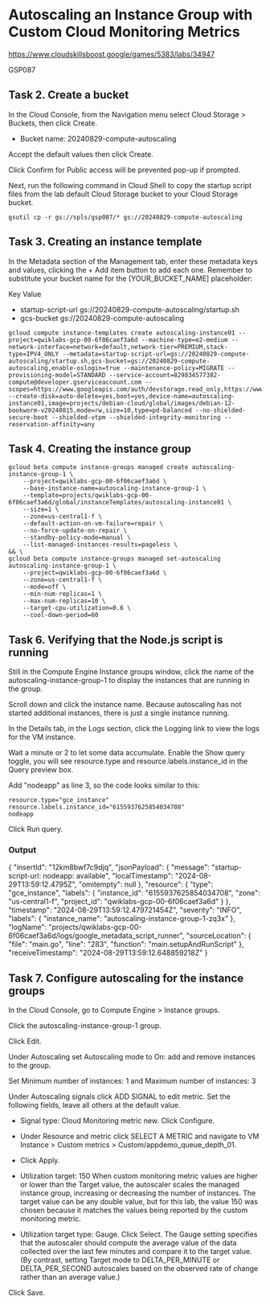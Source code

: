 # Autoscaling an Instance Group with Custom Cloud Monitoring Metrics

https://www.cloudskillsboost.google/games/5383/labs/34947

GSP087



## Task 2. Create a bucket

In the Cloud Console, from the Navigation menu select Cloud Storage > Buckets, then click Create.

- Bucket name: 20240829-compute-autoscaling

Accept the default values then click Create.

Click Confirm for Public access will be prevented pop-up if prompted.

Next, run the following command in Cloud Shell to copy the startup script files from the lab default Cloud Storage bucket to your Cloud Storage bucket.
```
gsutil cp -r gs://spls/gsp087/* gs://20240829-compute-autoscaling
```


## Task 3. Creating an instance template

In the Metadata section of the Management tab, enter these metadata keys and values, clicking the + Add item button to add each one. Remember to substitute your bucket name for the [YOUR_BUCKET_NAME] placeholder:

Key Value
- startup-script-url  gs://20240829-compute-autoscaling/startup.sh
- gcs-bucket  gs://20240829-compute-autoscaling


```
gcloud compute instance-templates create autoscaling-instance01 --project=qwiklabs-gcp-00-6f06caef3a6d --machine-type=e2-medium --network-interface=network=default,network-tier=PREMIUM,stack-type=IPV4_ONLY --metadata=startup-script-url=gs://20240829-compute-autoscaling/startup.sh,gcs-bucket=gs://20240829-compute-autoscaling,enable-oslogin=true --maintenance-policy=MIGRATE --provisioning-model=STANDARD --service-account=829834577382-compute@developer.gserviceaccount.com --scopes=https://www.googleapis.com/auth/devstorage.read_only,https://www.googleapis.com/auth/logging.write,https://www.googleapis.com/auth/monitoring.write,https://www.googleapis.com/auth/service.management.readonly,https://www.googleapis.com/auth/servicecontrol,https://www.googleapis.com/auth/trace.append --create-disk=auto-delete=yes,boot=yes,device-name=autoscaling-instance01,image=projects/debian-cloud/global/images/debian-12-bookworm-v20240815,mode=rw,size=10,type=pd-balanced --no-shielded-secure-boot --shielded-vtpm --shielded-integrity-monitoring --reservation-affinity=any
```


## Task 4. Creating the instance group
```
gcloud beta compute instance-groups managed create autoscaling-instance-group-1 \
    --project=qwiklabs-gcp-00-6f06caef3a6d \
    --base-instance-name=autoscaling-instance-group-1 \
    --template=projects/qwiklabs-gcp-00-6f06caef3a6d/global/instanceTemplates/autoscaling-instance01 \
    --size=1 \
    --zone=us-central1-f \
    --default-action-on-vm-failure=repair \
    --no-force-update-on-repair \
    --standby-policy-mode=manual \
    --list-managed-instances-results=pageless \
&& \
gcloud beta compute instance-groups managed set-autoscaling autoscaling-instance-group-1 \
    --project=qwiklabs-gcp-00-6f06caef3a6d \
    --zone=us-central1-f \
    --mode=off \
    --min-num-replicas=1 \
    --max-num-replicas=10 \
    --target-cpu-utilization=0.6 \
    --cool-down-period=60
```


## Task 6. Verifying that the Node.js script is running

Still in the Compute Engine Instance groups window, click the name of the autoscaling-instance-group-1 to display the instances that are running in the group.

Scroll down and click the instance name. Because autoscaling has not started additional instances, there is just a single instance running.

In the Details tab, in the Logs section, click the Logging link to view the logs for the VM instance.

Wait a minute or 2 to let some data accumulate. Enable the Show query toggle, you will see resource.type and resource.labels.instance_id in the Query preview box.

Add "nodeapp" as line 3, so the code looks similar to this:
```
resource.type="gce_instance"
resource.labels.instance_id="6155937625854034708"
nodeapp
```

Click Run query.


### Output
{
  "insertId": "12km8bwf7c9djq",
  "jsonPayload": {
    "message": "startup-script-url: nodeapp: available",
    "localTimestamp": "2024-08-29T13:59:12.4795Z",
    "omitempty": null
  },
  "resource": {
    "type": "gce_instance",
    "labels": {
      "instance_id": "6155937625854034708",
      "zone": "us-central1-f",
      "project_id": "qwiklabs-gcp-00-6f06caef3a6d"
    }
  },
  "timestamp": "2024-08-29T13:59:12.479721454Z",
  "severity": "INFO",
  "labels": {
    "instance_name": "autoscaling-instance-group-1-zq3x"
  },
  "logName": "projects/qwiklabs-gcp-00-6f06caef3a6d/logs/google_metadata_script_runner",
  "sourceLocation": {
    "file": "main.go",
    "line": "283",
    "function": "main.setupAndRunScript"
  },
  "receiveTimestamp": "2024-08-29T13:59:12.648859218Z"
}


## Task 7. Configure autoscaling for the instance groups

In the Cloud Console, go to Compute Engine > Instance groups.

Click the autoscaling-instance-group-1 group.

Click Edit.

Under Autoscaling set Autoscaling mode to On: add and remove instances to the group.

Set Minimum number of instances: 1 and Maximum number of instances: 3

Under Autoscaling signals click ADD SIGNAL to edit metric. Set the following fields, leave all others at the default value.

- Signal type: Cloud Monitoring metric new. Click Configure.
- Under Resource and metric click SELECT A METRIC and navigate to VM Instance > Custom metrics > Custom/appdemo_queue_depth_01.
- Click Apply.

- Utilization target: 150
When custom monitoring metric values are higher or lower than the Target value, the autoscaler scales the managed instance group, increasing or decreasing the number of instances. The target value can be any double value, but for this lab, the value 150 was chosen because it matches the values being reported by the custom monitoring metric.

- Utilization target type: Gauge. Click Select.
The Gauge setting specifies that the autoscaler should compute the average value of the data collected over the last few minutes and compare it to the target value. (By contrast, setting Target mode to DELTA_PER_MINUTE or DELTA_PER_SECOND autoscales based on the observed rate of change rather than an average value.)

Click Save.
